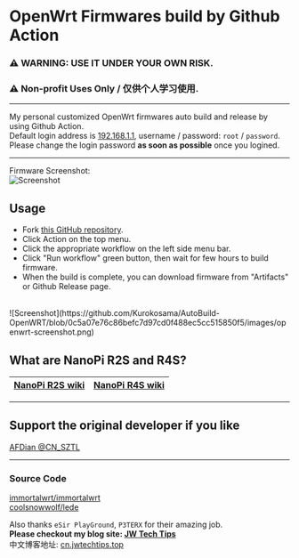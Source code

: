 # OpenWrt Firmwares build by Github Action
### ⚠ WARNING: USE IT UNDER YOUR OWN RISK.
### ⚠ Non-profit Uses Only / 仅供个人学习使用.
- - -
My personal customized OpenWrt firmwares auto build and release by using Github Action. <br>
Default login address is [192.168.1.1](192.168.1.1), username / password: `root` / `password`.<br>
Please change the login password **as soon as possible** once you logined.
- - -
Firmware Screenshot: <br>
![Screenshot](https://github.com/Kurokosama/AutoBuild-OpenWRT/blob/0c5a07e76c86befc7d97cd0f488ec5cc515850f5/images/screenshot.png)

## Usage
- Fork [this GitHub repository](https://github.com/Kurokosama/AutoBuild-OpenWRT).
- Click Action on the top menu.
- Click the appropriate workflow on the left side menu bar.
- Click "Run workflow" green button, then wait for few hours to build firmware.
- When the build is complete, you can download firmware from "Artifacts" or Github Release page.
<br>
![Screenshot](https://github.com/Kurokosama/AutoBuild-OpenWRT/blob/0c5a07e76c86befc7d97cd0f488ec5cc515850f5/images/openwrt-screenshot.png)

## What are NanoPi R2S and R4S?
| [NanoPi R2S wiki](https://wiki.friendlyarm.com/wiki/index.php/NanoPi_R2S) | [NanoPi R4S wiki](https://wiki.friendlyarm.com/wiki/index.php/NanoPi_R4S) |
| ----------- | ----------- |
- - -
## Support the original developer if you like
[AFDian @CN\_SZTL](https://afdian.net/@CN\_SZTL/plan)
- - -

### Source Code
[immortalwrt/immortalwrt](https://github.com/immortalwrt/immortalwrt) <br>
[coolsnowwolf/lede](https://github.com/coolsnowwolf/lede) <br>

Also thanks `eSir PlayGround`, `P3TERX` for their amazing job.
<br>
<strong>Please checkout my blog site: [JW Tech Tips](https://www.jwtechtips.top/) </strong><br>
中文博客地址: [cn.jwtechtips.top](https://cn.jwtechtips.top/)